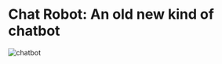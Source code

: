 # Chat Robot: An old new kind of chatbot

![chatbot](http://www.theoldrobots.com/images15/ChatBot-1.JPG)
